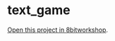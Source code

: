 text_game
=====

[Open this project in 8bitworkshop](http://8bitworkshop.com/redir.html?platform=nes&githubURL=https%3A%2F%2Fgithub.com%2FGabrielPGarcia%2Ftext_game&file=text_game.c).
